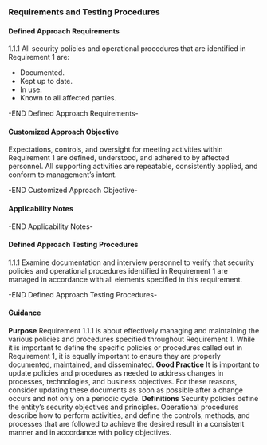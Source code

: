 ### Requirements and Testing Procedures

#### Defined Approach Requirements
1.1.1 All security policies and operational procedures that are identified in Requirement 1 are:
 - Documented.
 - Kept up to date.
 - In use.
 - Known to all affected parties.

-END Defined Approach Requirements- 
#### Customized Approach Objective
Expectations, controls, and oversight for meeting activities within Requirement 1 are defined, understood, and adhered to by affected personnel. All supporting activities are repeatable, consistently applied, and conform to management’s intent.

-END Customized Approach Objective- 
#### Applicability Notes



-END Applicability Notes- 
#### Defined Approach Testing Procedures
1.1.1 Examine documentation and interview personnel to verify that security policies and operational procedures identified in Requirement 1 are managed in accordance with all elements specified in this requirement.

-END Defined Approach Testing Procedures- 
#### Guidance
**Purpose**
Requirement 1.1.1 is about effectively managing and maintaining the various policies and procedures specified throughout Requirement 1. While it is important to define the specific policies or procedures called out in Requirement 1, it is equally important to ensure they are properly documented, maintained, and disseminated.
**Good Practice**
It is important to update policies and procedures as needed to address changes in processes, technologies, and business objectives. For these reasons, consider updating these documents as soon as possible after a change occurs and not only on a periodic cycle.
**Definitions**
Security policies define the entity’s security objectives and principles. Operational procedures describe how to perform activities, and define the controls, methods, and processes that are followed to achieve the desired result in a consistent manner and in accordance with policy objectives.